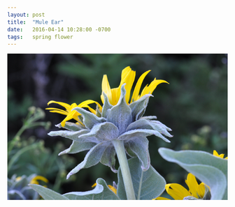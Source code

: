 ```yaml
---
layout: post
title:  "Mule Ear"
date:   2016-04-14 10:28:00 -0700
tags: 	spring flower
---
```


![Mule Ear](/assets/mule-ear.png)
